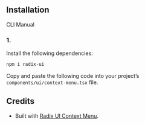 ## Installation

CLI
Manual

### 1.

Install the following dependencies:

```bash
npm i radix-ui
```

Copy and paste the following code into your project’s `components/ui/context-menu.tsx` file.

## Credits

- Built with [Radix UI Context Menu](https://www.radix-ui.com/primitives/docs/components/context-menu).
